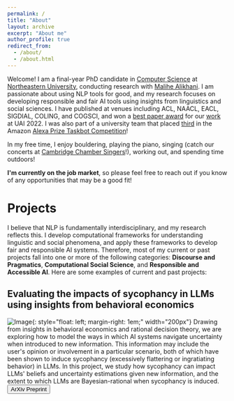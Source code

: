 ```yaml
---
permalink: /
title: "About"
layout: archive
excerpt: "About me"
author_profile: true
redirect_from: 
  - /about/
  - /about.html
---
```


Welcome! I am a final-year PhD candidate in [Computer Science](https://www.khoury.northeastern.edu/) at [Northeastern University](https://www.northeastern.edu/), conducting research with [Malihe Alikhani](https://www.malihealikhani.com/). I am passionate about using NLP tools for good, and my research focuses on developing responsible and fair AI tools using insights from linguistics and social sciences. I have published at venues including ACL, NAACL, EACL, SIGDIAL, COLING, and COGSCI, and won a [best paper award](https://www.sci.pitt.edu/news/sci-graduate-students-faculty-member-win-best-paper-award-uai-2022) for our [work](https://proceedings.mlr.press/v180/sicilia22a/sicilia22a.pdf) at UAI 2022. I was also part of a university team that placed [third](https://www.amazon.science/alexa-prize/taskbot-challenge/2022) in the Amazon [Alexa Prize Taskbot Competition](https://www.amazon.science/alexa-prize/taskbot-challenge)!

In my free time, I enjoy bouldering, playing the piano, singing (catch our concerts at [Cambridge Chamber Singers](https://cambridgechambersingers.org/)!), working out, and spending time outdoors!

**I'm currently on the job market**, so please feel free to reach out if you know of any opportunities that may be a good fit!

<span class="page__title"> Projects </span>
======

I believe that NLP is fundamentally interdisciplinary, and my research reflects this. I develop computational frameworks for understanding linguistic and social phenomena, and apply these frameworks to develop fair and responsible AI systems. Therefore, most of my current or past projects fall into one or more of the following categories: <b>Discourse and Pragmatics</b>, <b>Computational Social Science</b>, and <b>Responsible and Accessible AI</b>. Here are some examples of current and past projects:

## Evaluating the impacts of sycophancy in LLMs using insights from behavioral economics

![Image](https://katherine-atwell.github.io/images/projects/sycophancy-fig.png){: style="float: left; margin-right: 1em;" width="200px"} Drawing from insights in behavioral economics and rational decision theory, we are exploring how to model the ways in which AI systems navigate uncertainty when introduced to new information. This information may include the user's opinion or involvement in a particular scenario, both of which have been shown to induce sycophancy (excessively flattering or ingratiating behavior) in LLMs. In this project, we study how sycophancy can impact LLMs' beliefs and uncertainty estimations given new information, and the extent to which LLMs are Bayesian-rational when sycophancy is induced. <br>
<button name="button" onclick="https://arxiv.org/abs/2508.16846">ArXiv Preprint</button>
<!-- [ArXiv Preprint](https://arxiv.org/abs/2508.16846) -->